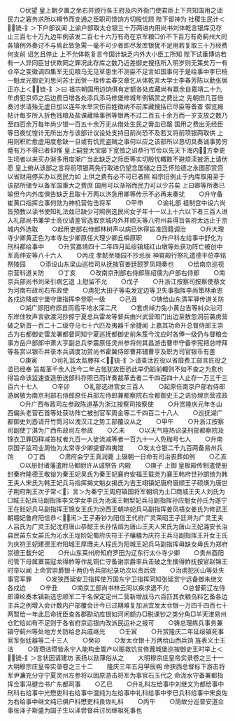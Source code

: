 <!-- { "loadSidebar": true } -->
　　○伏望  皇上朝夕置之坐右并颁行各王府及内外衙门使君臣上下共知国用之诎民力之窘务求所以樽节而变通之臣职司馈饷方切殷忧顾  陛下留神为  社稷生民计＜锍-釒＞下户部议闻  上谕户部取太仓银三十万两进内用尚书刘体乾言银库见存止三百七十万九边年例该发二百七十六万有奇在京军粮□价不下百万有奇蓟州大同各镇例外奏讨不与焉此皆急需一毫不可少者即尽发库银犹不足用若复取三十万经费何支前  诏乞且停止  上不允体乾复言今国计缺乏内外大小臣工所知  陛下试垂慱访若有一人异同臣甘伏欺罔之罪况此存库之数乃近差御史搜括所入明岁则无策矣万一有仓卒之变徵调四集军无见粮马无见草患生不测臣不足言如国事何于是给事中李巳杨一魁龙光御史刘思问苏士润贺一桂传孟春交章乞从体乾言大学士李春芳陈以勤张居正亦上＜锍-釒＞曰  祖宗朝国用边饷俱有定额各处库藏尚有嬴余自嘉靖二十九年虏犯京师之后边费日增各处添兵添马修堡修城年例犒赏之费比之  先朝庶几百倍奏讨求请殆无虚日加以连年水旱灾伤百姓徵纳不前库藏搜括已尽臣等备查  御览揭帖计每岁所入折色钱粮及盐课藏赎事例等银两不过二百五十余万而一岁支放之数乃至四百余万每年尚少银一百五十余万无从借处生民之膏血已罄  国用之费出无经臣等日夜忧惶计无所出方与该部计议设处支持目前尚恐不及若又将前项银两取供  上用则积贮愈虚用度愈缺一旦或有饥荒盗贼之事何以应之该部所以恳切具奏诚事势穷蹙有万不得已者仰惟  皇上嗣登大宝屡下宽恤之诏恭行节俭以先天下海内方幸更生顷者以来买办渐多用度渐广当此缺乏之际臣等实切殷忧輙敢不避烦渎披沥上请伏愿  皇上俯从该部之言将前项银两免行取进仍望念国储之日乏怀险德之永图莭赏赍以省财用停买办以宽民力如  上供之费有必不可已者照  祖宗旧例止于内库取用至于该部所储专以备军国重大之费庶  国用可以渐裕而民力可以少苏矣  上曰卿等所奏已喻但今内外库俱告缺乏且取十万两以济急用卿等传示不必再来奏扰
　　○升守备崔黄口指挥佥事何勋为神机营佐击将军
　　○甲申
　　○谕礼部  祖制宫中设六尚皆预教以读书使知礼法兹已缺少可照例选民间女子年十一以上十六以下者三百人进入礼部尚书兼学士高仪请差官选取京城内外并顺天等八府州县得旨各府太远止于京城内外选取
　　○起用吏部右侍郎林树声以病已休得旨准回籍调治
　　○升大理寺少卿黄正色为本寺左少卿原任大理少卿丘橓原职
　　○升户科左给事中舒化为刑科都给事中
　　○升赏嘉靖四十二年四月延绥镇城红山墩等处获功阵亡被创中军高仲安等八十六人
　　○丙戌  孝懿至陵园不抄忌辰  神霄殿行祭礼遣德平伯李铭祭陵园
　　○添设山东梁山巡检司从抚按官姜廷颐罗凤翔奏也
　　○给南京巡视京营科道关防
　　○丁亥
　　○改南京刑部右侍郎陈绍儒为户部右侍郎
　　○南京兵部尚书刘采引病乞退  上慰留不允
　　○戊子
　　○升浙江按察司按察使蔡文为河南布政司右布政使
　　○虏犯大田子等屯发定边等卫失事指挥李尚策林承恩各戍边降威宁堡守堡指挥李登职一级
　　○己丑
　　○铸给山东清军驿传道关防
　　○湖广郧阳府郧县雨雹平地水深二尺
　　○套虏绰力兔小黄台吉等紏众沿河东岸住牧声言欲渡河抄掠宁夏总兵雷龙等督兵由兴武营暗门出边至敖忽洞前袭虏营破之斩首一百二十二级夺马七十六匹及夷器千余捷闻  上嘉其功命升总督侍郎王崇古为右都御史雷龙署都督同知宁夏巡抚都御史前朱笈今沈应时各俸一级仍与督粮佥事方岳户部郎中萧大亨副总兵李震原任灵州参将何其昌游击曹申守备李宪把总哱拜等各赏以银币并录本兵调度功赏尚书霍冀侍郎曹邦辅曹亨及职方司官银币有差
　　○庚寅
　　○司礼监太监滕祥＜锍-釒＞请查汰匠役以省靡费工部言匠役之滥已经奉  旨裁革千余人迄今二年占恡犹故臣恐此举仍蹈前輙则不如不查之为愈也得旨命该监速查造册送部科存照已而详奏裁革去者二千四百四十人止存一万三千三百六十七人
　　○辛卯
　　○礼部选进宫女三百人
　　○起原任南京户部右侍郎游居敬为南京刑部右侍郎原任兵部左侍郎兼都察院右佥都御史王之诰协理京营戎政
　　○升广西布政司左参政陈道基为浙江按察司按察使
　　○升赏隆庆元年冬山西偏头老营石首等处获功阵亡被创官军周金等二千四百二十八人
　　○巡抚湖广都御史刘悫请开竹筒河以洩汉江之势工部覆议从之
　　○甲午
　　○升浙江按察司副使丁湛为广西布政司左参政
　　○乙未
　　○以天气暄热诏录刑部都察院及锦衣卫罪囚释减笞杖者九百一人徒流减等者一百九十一人免枷号七人
　　○升南京国子监司业周怡为太常寺少卿提督四夷馆
　　○发太仓银二千九百两备易州兵饷
　　○丁酉
　　○肃府会宁王真润薨  上辍朝一日命有司治丧葬如例
　　○乙亥
　　○以册封诸藩遣附马都尉许从诚祭告  内殿
　　○庚子  上御  皇极殿传制遣使册封秦府隆德王敬镕为秦王妃吴氏为秦王妃襄府安福王载尧为襄王韩府世孙朗锜为韩王夫人宋氏为韩王妃兵马指挥揭文魁女揭氏为吉王翊镇妃唐府唐顺王子硕熿为唐世子荆府荆王次子常＜氵言＞为秦宁王周府镇国将军朝垌为土□商城王夫人刘氏为□城王妃兵马副指挥李文学女李氏为汤溪王朝型妃兵马副指挥孙应魁女孙氏为遂宁王在鈓妃兵马副指挥王锦女王氏为汾西王朝垧妃兵马副指挥姜凤梧女姜氏为修武王朝堋妃鲁府阳信恭＜闲＞王子寿钞为阳信王代府广灵荣昭王子廷溡为广灵王夫人吕氏为广灵王妃沈府唐山恭懿王长孙恬熇为唐山王夫人宋氏为唐山王妃潞安长治县民苖东女苖氏为沁水王埕阶妃蜀府庆符王子欀檥为庆符王兵马副指挥王升女王氏为庆符王妃建德王府阳城王厚爦夫人程氏为阳城王妃兵马副指挥毋缺女毋氏为郑府崇德王载升妃
　　○升山东莱州府知府罗田为辽东行太仆寺少卿
　　○贵州酉阳司管下母属寨苗寇龙得鲊等作乱铜仁守备谢崇爵率兵击破之生擒得鲊抚按官赵锦王时举以闻  上命赏崇爵银十两仍令兵部纪录功次以责后效
　　○治虏犯灰山等处失事官军罪
　　○发狭西延安卫指挥使万国东宁卫指挥同知张延赏宁远备御朱继文各戍边
　　○辛丑
　　○南京工部尚书林云同以疾求退不允
　　○总督蓟辽左侍郎谭纶奏本镇新选忠顺军二千名保定定州二营新增战马六百匹其衣粮刍料乞备各边主兵之例增入会计数内户部覆会计今已过期难复加派宜发太仓银一万四千四百七十两暂给一年此后命抚臣查各郡勘动库银如河闲额办□税课钞之类分角□羊天津易州仓贮给如有不足则于各省府京运银内改派民运补之报可
　　○铸总理练兵事务兼镇守蓟州等处地方关防给总兵戚继光
　　○壬寅
　　○升赏隆庆二年延绥镇死事官军张廷器等二十三人
　　○癸卯
　　○发太仓银十万两给山西兵饷  旌表义士王洁
　　○胥瓒洁瓒皆永宁人能构金鬻产以赈救饥贫修葺城堡巡按御史王时举上＜锍-釒＞言状因请建坊  表扬以励薄俗从之
　　大明穆宗庄皇帝实录卷之三十一
大明穆宗庄皇帝实录卷之三十二
　　隆庆三年五月甲辰朔  命狭西总督标下游击将军尹濂充分守宁夏灵州左参将以固原游击将军为事官石玉代之  命泷水守备署都指挥佥事冯徤佥书广东都司事
　　○乙巳
　　○升礼科左给事中刘继文为都给事中刑科右给事中光懋吏科右给事中温纯为左给事中礼科给事中李巳兵科给事中宋良佐为右给事中继文纯已俱户科懋吏科良佐礼科
　　○丙午
　　○荫故分巡普安道佥事张泽子斯盛为国子生以泽尝督兵讨凤继祖死事也
